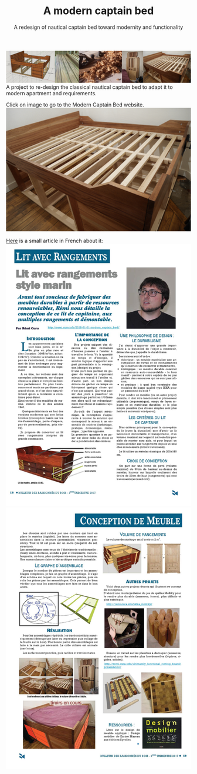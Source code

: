 ﻿---
layout: post
title: A modern captain bed
subtitle: A redesign of nautical captain bed toward modernity and functionality
tags: [woodworking, project]
category: woodworking
bigimg: /img/woodworking/bed_banner.png
---
![modern captain bed banner](/img/woodworking/bed_banner.png)
A project to re-design the classical nautical captain bed to adapt it to modern apartment and requirements.

Click on image to go to the Modern Captain Bed website.
[![modern captain bed](/img/woodworking/bed_finished.jpg)](/modern_captain_bed)

[Here](/img/woodworking/captain_bed/article_lit_bateau.pdf) is a small article in French about it:
![article cutting board 1 ](/img/woodworking/captain_bed/article_lit_bateau1.jpg)	
![article cutting board 1 ](/img/woodworking/captain_bed/article_lit_bateau2.jpg)	
